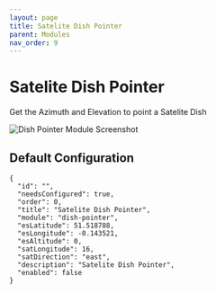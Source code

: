 ```yaml
---
layout: page
title: Satelite Dish Pointer
parent: Modules
nav_order: 9
---
```


# Satelite Dish Pointer

Get the Azimuth and Elevation to point a Satelite Dish

![Dish Pointer Module Screenshot](/bug/assets/images/screenshots/module-dish-pointer.png)

## Default Configuration

```
{
  "id": "",
  "needsConfigured": true,
  "order": 0,
  "title": "Satelite Dish Pointer",
  "module": "dish-pointer",
  "esLatitude": 51.518788,
  "esLongitude": -0.143521,
  "esAltitude": 0,
  "satLongitude": 16,
  "satDirection": "east",
  "description": "Satelite Dish Pointer",
  "enabled": false
}
```
